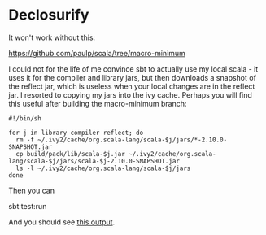 Declosurify
===========

It won't work without this:

  https://github.com/paulp/scala/tree/macro-minimum

I could not for the life of me convince sbt to actually use my local scala - it uses it for the compiler and library jars, but then downloads a snapshot of the reflect jar, which is useless when your local changes are in the reflect jar.  I resorted to copying my jars into the ivy cache.  Perhaps you will find this useful after building the macro-minimum branch:

```
#!/bin/sh

for j in library compiler reflect; do
  rm -f ~/.ivy2/cache/org.scala-lang/scala-$j/jars/*-2.10.0-SNAPSHOT.jar
  cp build/pack/lib/scala-$j.jar ~/.ivy2/cache/org.scala-lang/scala-$j/jars/scala-$j-2.10.0-SNAPSHOT.jar
  ls -l ~/.ivy2/cache/org.scala-lang/scala-$j/jars
done
```

Then you can

   sbt test:run

And you should see [this output](test-output.txt).
